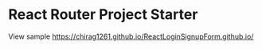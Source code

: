 # React Router Project Starter


View sample
https://chirag1261.github.io/ReactLoginSignupForm.github.io/
